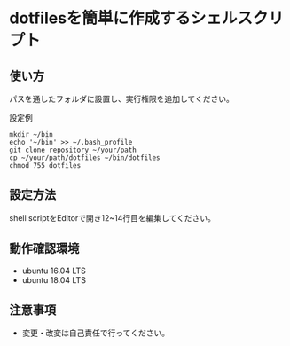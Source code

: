 # dotfilesを簡単に作成するシェルスクリプト

## 使い方

パスを通したフォルダに設置し、実行権限を追加してください。

設定例
```
mkdir ~/bin
echo '~/bin' >> ~/.bash_profile
git clone repository ~/your/path
cp ~/your/path/dotfiles ~/bin/dotfiles
chmod 755 dotfiles
```

## 設定方法

shell scriptをEditorで開き12~14行目を編集してください。

## 動作確認環境

* ubuntu 16.04 LTS
* ubuntu 18.04 LTS

## 注意事項

* 変更・改変は自己責任で行ってください。


